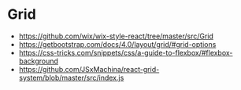 # Grid

- https://github.com/wix/wix-style-react/tree/master/src/Grid
- https://getbootstrap.com/docs/4.0/layout/grid/#grid-options
- https://css-tricks.com/snippets/css/a-guide-to-flexbox/#flexbox-background
- https://github.com/JSxMachina/react-grid-system/blob/master/src/index.js